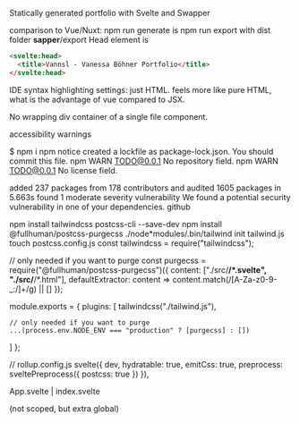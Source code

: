 Statically generated portfolio with Svelte and Swapper

comparison to Vue/Nuxt:
npm run generate is npm run export with dist folder **sapper**/export
Head element is

```html
<svelte:head>
  <title>Vannsl - Vanessa Böhner Portfolio</title>
</svelte:head>
```

IDE syntax highlighting settings: just HTML.
feels more like pure HTML, what is the advantage of vue compared to JSX.

No wrapping div container of a single file component.

accessibility warnings

\$ npm i
npm notice created a lockfile as package-lock.json. You should commit this file.
npm WARN TODO@0.0.1 No repository field.
npm WARN TODO@0.0.1 No license field.

added 237 packages from 178 contributors and audited 1605 packages in 5.663s
found 1 moderate severity vulnerability
We found a potential security vulnerability in one of your dependencies. github

npm install tailwindcss postcss-cli --save-dev
npm install @fullhuman/postcss-purgecss
./node\*modules/.bin/tailwind init tailwind.js
touch postcss.config.js
const tailwindcss = require("tailwindcss");

// only needed if you want to purge
const purgecss = require("@fullhuman/postcss-purgecss")({
content: ["./src/**/*.svelte", "./src/**/*.html"],
defaultExtractor: content => content.match(/[A-Za-z0-9-_:/]+/g) || []
});

module.exports = {
plugins: [
tailwindcss("./tailwind.js"),

    // only needed if you want to purge
    ...(process.env.NODE_ENV === "production" ? [purgecss] : [])

]
};

// rollup.config.js
svelte({
dev,
hydratable: true,
emitCss: true,
preprocess: sveltePreprocess({ postcss: true })
}),

App.svelte | index.svelte

<style global>
  @tailwind base;
  @tailwind components;
  @tailwind utilities;
</style>

(not scoped, but extra global)
